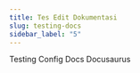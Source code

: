 ```yaml
---
title: Tes Edit Dokumentasi
slug: testing-docs
sidebar_label: "5"
---
```

Testing Config Docs Docusaurus
